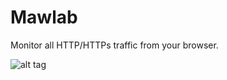 # Mawlab
Monitor all HTTP/HTTPs traffic from your browser.

![alt tag](https://github.com/Bym24v/Mawlab/blob/master/cap.png)
